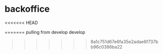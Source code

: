 # backoffice

<<<<<<< HEAD

=======
pulling from develop
develop
>>>>>>> 8a1c751d67e6fa35e2adae6f737bb96c0386ba22
